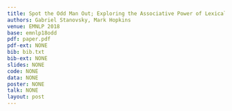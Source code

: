 ```yaml
---
title: Spot the Odd Man Out; Exploring the Associative Power of Lexical Resources
authors: Gabriel Stanovsky, Mark Hopkins
venue: EMNLP 2018
base: emnlp18odd
pdf: paper.pdf
pdf-ext: NONE
bib: bib.txt
bib-ext: NONE
slides: NONE
code: NONE
data: NONE
poster: NONE
talk: NONE
layout: post
---
```


